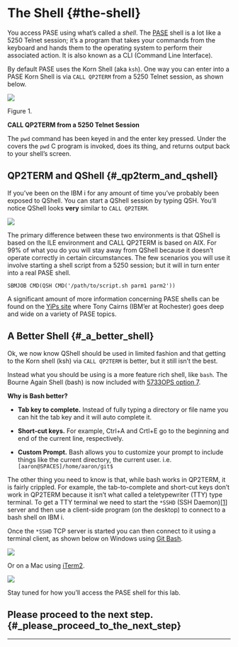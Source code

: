 # The Shell {#the-shell}

You access PASE using what’s called a _shell_. The [PASE](https://kti.news/pase-v73) shell is a lot like a 5250 Telnet session; it’s a program that takes your commands from the keyboard and hands them to the operating system to perform their associated action. It is also known as a CLI \(Command Line Interface\).

By default PASE uses the Korn Shell \(aka `ksh`\). One way you can enter into a PASE Korn Shell is via `CALL QP2TERM` from a 5250 Telnet session, as shown below.

![](https://litmis.gitbooks.io/pase-intro/content/assets/pase_call_qp2term1.png)

Figure 1.

**CALL QP2TERM from a 5250 Telnet Session**

The `pwd` command has been keyed in and the enter key pressed. Under the covers the `pwd` C program is invoked, does its thing, and returns output back to your shell’s screen.

## QP2TERM and QShell {#_qp2term_and_qshell}

If you’ve been on the IBM i for any amount of time you’ve probably been exposed to QShell. You can start a QShell session by typing QSH. You’ll notice QShell looks **very** similar to `CALL QP2TERM`.

![](https://litmis.gitbooks.io/pase-intro/content/assets/qshell_strqsh.png)

The primary difference between these two environments is that QShell is based on the ILE environment and CALL QP2TERM is based on AIX. For 99% of what you do you will stay away from QShell because it doesn’t operate correctly in certain circumstances. The few scenarios you will use it involve starting a shell script from a 5250 session; but it will in turn enter into a real PASE shell.

```
SBMJOB CMD(QSH CMD('/path/to/script.sh parm1 parm2'))
```

A significant amount of more information concerning PASE shells can be found on the [YiPs site](https://kti.news/yips-pase-shell) where Tony Cairns \(IBM’er at Rochester\) goes deep and wide on a variety of PASE topics.

## A Better Shell {#_a_better_shell}

Ok, we now know QShell should be used in limited fashion and that getting to the Korn shell \(ksh\) via `CALL QP2TERM` is better, but it still isn’t the best.

Instead what you should be using is a more feature rich shell, like `bash`. The Bourne Again Shell \(bash\) is now included with [5733OPS option 7](http://bit.ly/dw-5733ops-tools).

**Why is Bash better?**

* **Tab key to complete.** Instead of fully typing a directory or file name you can hit the tab key and it will auto complete it.

* **Short-cut keys.** For example, Ctrl+A and Crtl+E go to the beginning and end of the current line, respectively.

* **Custom Prompt.** Bash allows you to customize your prompt to include things like the current directory, the current user. i.e. `[aaron@SPACES]/home/aaron/git$`

The other thing you need to know is that, while bash works in QP2TERM, it is fairly crippled. For example, the tab-to-complete and short-cut keys don’t work in QP2TERM because it isn’t what called a teletypewriter \(TTY\) type terminal. To get a TTY terminal we need to start the `*SSHD` \(SSH Daemon\)\[[1](https://litmis.gitbooks.io/pase-intro/content/step-2-the-shell.html#_footnote_1)\] server and then use a client-side program \(on the desktop\) to connect to a bash shell on IBM i.

Once the `*SSHD` TCP server is started you can then connect to it using a terminal client, as shown below on Windows using [Git Bash](https://kti.news/gitbash-for-windows).

![](https://litmis.gitbooks.io/pase-intro/content/assets/gitbash_login_windows7.png)

Or on a Mac using [iTerm2](https://www.iterm2.com).

![](https://litmis.gitbooks.io/pase-intro/content/assets/iterm_bash.png)

Stay tuned for how you’ll access the PASE shell for this lab.

## Please proceed to the next step. {#_please_proceed_to_the_next_step}

---



